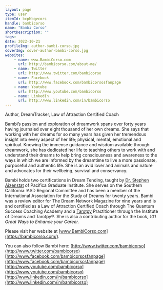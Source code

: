 ```yaml
---
layout: page
type: user
itemId: bcphbqvcors
handle: bambicorso
name: "Bambi Corso"
shortDescription: ""
tags:
date: 2022-10-21
profileImg: author-bambi-corso.jpg
coverImg: cover-author-bambi-corso.jpg
websites:
    - name: www.BambiCorso.com
      url: http://bambicorso.com/about-me/
    - name: Twitter
      url: http://www.twitter.com/bambicorso
    - name: Facebook
      url: http://www.facebook.com/bambicorsosfanpage
    - name: Youtube
      url: http://www.youtube.com/bambicorso
    - name: LinkedIn
      url: http://www.linkedin.com/in/bambicorso
---
```


Author, DreamTracker, Law of Attraction Certified Coach

Bambi’s passion and exploration of dreamwork spans over forty years having journaled over eight thousand of her own dreams. She says that working with her dreams for so many years has given her tremendous insight into every aspect of her life; physical, mental, emotional and spiritual. Knowing the immense guidance and wisdom available through dreamwork, she has dedicated her life to teaching others to work with and understand their dreams to help bring consciousness and awareness to the ways in which we are informed by the dreamtime to live a more passionate, purposeful and authentic life. She is an avid lover and animals and nature and advocates for their wellbeing, survival and conservancy.

Bambi holds two certifications in Dream Tending, taught by [Dr. Stephen Aizenstat](../@stephenaizenstat) of Pacifica Graduate Institute. She serves on the Southern California IASD Regional Committee and has been a member of the International Association for the Study of Dreams for twenty years. Bambi was a review editor for The Dream Network Magazine for nine years and is and certified as a Law of Attraction Certified Coach through The Quantum Success Coaching Academy and a [Tarotpy](../bcpoz1tarotp/tarotpy-an-interview-with-lauren-schneider) Practitioner through the Institute of Dreams and Tarotpy®. She is also a contributing author for the book, *101 Great Ways to Enhance your Career.*

Please visit her website at [www.BambiCorso.com](https://bambicorso.com/).

You can also follow Bambi here:
[http://www.twitter.com/bambicorso](http://www.twitter.com/bambicorso)
[http://www.facebook.com/bambicorsosfanpage](http://www.facebook.com/bambicorsosfanpage)
[http://www.youtube.com/bambicorso](http://www.youtube.com/bambicorso)
[http://www.linkedin.com/in/bambicorso](http://www.linkedin.com/in/bambicorso)
